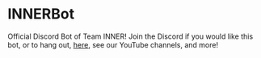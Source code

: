 # INNERBot
Official Discord Bot of Team INNER!
Join the Discord if you would like this bot, or to hang out, [here](https://linktr.ee/inner_clan), see our YouTube channels, and more!
